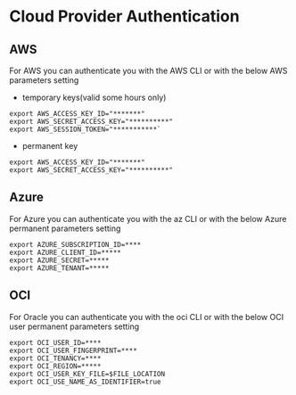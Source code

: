 # Cloud Provider Authentication

## AWS

For AWS you can authenticate you with the AWS CLI or with the below AWS parameters setting

- temporary keys(valid some hours only)
```
export AWS_ACCESS_KEY_ID="*******"
export AWS_SECRET_ACCESS_KEY="**********"
export AWS_SESSION_TOKEN="***********`
```
- permanent key
```
export AWS_ACCESS_KEY_ID="*******"
export AWS_SECRET_ACCESS_KEY="**********"
```

## Azure

For Azure you can authenticate you with the az CLI or with the below Azure permanent parameters setting

```
export AZURE_SUBSCRIPTION_ID=****
export AZURE_CLIENT_ID=*****
export AZURE_SECRET=*****
export AZURE_TENANT=*****
```

## OCI

For Oracle you can authenticate you with the oci CLI or with the below OCI user permanent parameters setting

```
export OCI_USER_ID=****
export OCI_USER_FINGERPRINT=****
export OCI_TENANCY=****
export OCI_REGION=*****
export OCI_USER_KEY_FILE=$FILE_LOCATION
export OCI_USE_NAME_AS_IDENTIFIER=true
```
